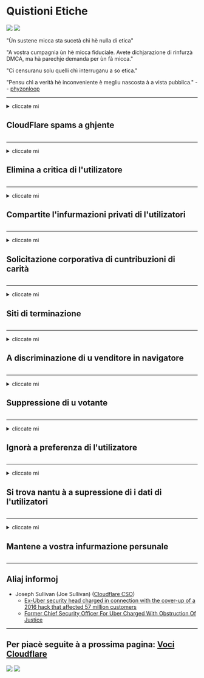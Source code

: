 # Quistioni Etiche

![](https://codeberg.org/crimeflare/cloudflare-tor/media/branch/master/image/itsreallythatbad.jpg)
![](https://codeberg.org/crimeflare/cloudflare-tor/media/branch/master/image/telegram/c81238387627b4bfd3dcd60f56d41626.jpg)

"Ùn sustene micca sta sucetà chì hè nulla di etica"

"A vostra cumpagnia ùn hè micca fiduciale. Avete dichjarazione di rinfurzà DMCA, ma hà parechje demanda per ùn fà micca."

"Ci censuranu solu quelli chì interruganu a so etica."

"Pensu chì a verità hè inconveniente è megliu nascosta à a vista pubblica."  -- [phyzonloop](https://twitter.com/phyzonloop)


---


<details>
<summary>cliccate mi

## CloudFlare spams a ghjente
</summary>


Cloudflare invià e-mail di spam à utilizatori non Cloudflare.

- Inviate solu email à l'abbonati chì anu optatu
- Quandu l'utilizatore dice "stop", allughjate da invià un mail

Hè cusì simplice. Ma Cloudflare ùn importa micca.
Cloudflare hà dettu chì l'usu di u so serviziu pò fà piantà tutti i spammers o l'attaccanti.
Cumu pudemu parità Cloudflare senza attivà Cloudflare?


| 🖼 | 🖼 |
| --- | --- |
| ![](https://codeberg.org/crimeflare/cloudflare-tor/media/branch/master/image/cfspam01.jpg) | ![](https://codeberg.org/crimeflare/cloudflare-tor/media/branch/master/image/cfspam03.jpg) |
| ![](https://codeberg.org/crimeflare/cloudflare-tor/media/branch/master/image/cfspam02.jpg) | ![](https://codeberg.org/crimeflare/cloudflare-tor/media/branch/master/image/cfspambrittany.jpg)<br>![](https://codeberg.org/crimeflare/cloudflare-tor/media/branch/master/image/cfspamtwtr.jpg) |

</details>

---

<details>
<summary>cliccate mi

## Elimina a critica di l'utilizatore
</summary>


Criteri Cloudflare censor negativu.
Se pubblicate un testu anti-Cloudflare in Twitter, avete a pussibilità di ottene una risposta da l'impiegatu Cloudflare cù u "No, ùn hè micca".
Se pubblicate una recensione negativa in qualsiasi situ di recensione, pruvateranu di censurà.


| 🖼 | 🖼 |
| --- | --- |
| ![](https://codeberg.org/crimeflare/cloudflare-tor/media/branch/master/image/cfcenrev_01.jpg)<br>![](https://codeberg.org/crimeflare/cloudflare-tor/media/branch/master/image/cfcenrev_02.jpg) | ![](https://codeberg.org/crimeflare/cloudflare-tor/media/branch/master/image/cfcenrev_03.jpg) |

</details>

---

<details>
<summary>cliccate mi

## Compartite l'infurmazioni privati ​​di l'utilizatori
</summary>


Cloudflare hà un prublema di molestamentu massivu.
Cloudflare sparta infurmazione persunale di quelli chì si lamentanu di siti ospitati.
Vi dumandanu certi volte à furnisce u vostru veru ID.
Se ùn vulete micca esse ingannatu, assaltatu, sbattulatu o uccisu, megliu stà luntanu da i siti web Cloudflared.


| 🖼 | 🖼 |
| --- | --- |
| ![](https://codeberg.org/crimeflare/cloudflare-tor/media/branch/master/image/cfdox_what.jpg) | ![](https://codeberg.org/crimeflare/cloudflare-tor/media/branch/master/image/cfdox_swat.jpg) |
| ![](https://codeberg.org/crimeflare/cloudflare-tor/media/branch/master/image/cfdox_kill.jpg) | ![](https://codeberg.org/crimeflare/cloudflare-tor/media/branch/master/image/cfdox_threat.jpg) |
| ![](https://codeberg.org/crimeflare/cloudflare-tor/media/branch/master/image/cfdox_dox.jpg) | ![](https://codeberg.org/crimeflare/cloudflare-tor/media/branch/master/image/cfdox_ex1.jpg)<br>![](https://codeberg.org/crimeflare/cloudflare-tor/media/branch/master/image/cfdox_ex2.jpg) |

</details>

---

<details>
<summary>cliccate mi

## Solicitazione corporativa di cuntribuzioni di carità
</summary>


CloudFlare si dumanda di cuntribuzioni di carità.
Hè abbastanza appassiante chì una corporazione americana averà dumandatu a carità à fiancu à l'urganizazioni non lucrativi chì anu boni cause.
Se vi piace bluccatu e persone o perde u tempu d'altri persone, puderebbe vulete ordene alcune pizze per l'impiegati di Cloudflare.


![](https://codeberg.org/crimeflare/cloudflare-tor/media/branch/master/image/cfdonate.jpg)

</details>

---

<details>
<summary>cliccate mi

## Siti di terminazione
</summary>


Cosa farete se u vostru situ falò di colpu?
Ci hè i raporti chì Cloudflare elimina a cunfigurazione di l'utente o arresta u serviziu senza alcun avvisu, silenziosamente.
Vi consigliemu di truvà un megliu fornitore.

![](https://codeberg.org/crimeflare/cloudflare-tor/media/branch/master/image/cftmnt.jpg)

</details>

---

<details>
<summary>cliccate mi

## A discriminazione di u venditore in navigatore
</summary>


CloudFlare dà trattamentu preferenziale à quelli chì utilizanu Firefox mentre dà trattamentu ostili à l'utilizatori di non-Tor-Browser sopra Tor.
L'utilizatori di Tor di quelli chì si ricusanu di dirittu di eseguisce javascript non gratuiti ricevenu ancu trattamentu ostili.
Questa inuguaglianza d'accessu hè un abusu di a neutralità di a rete è un abusu di putere.

![](https://codeberg.org/crimeflare/cloudflare-tor/media/branch/master/image/browdifftbcx.gif)

- Sinistra: Tor Browser, A diritta: Chrome. U stessu indirizzu IP.

![](https://codeberg.org/crimeflare/cloudflare-tor/media/branch/master/image/browserdiff.jpg)

- Left: Tor Browser Javascript Disabled, Cookie Abilitatu
- Right: Chrome Activatu Javascript, Cookie Disattivatu

![](https://codeberg.org/crimeflare/cloudflare-tor/media/branch/master/image/cfsiryoublocked.jpg)

- QuteBrowser (navigatore minore) senza Tor (Clearnet IP)

| ***Browser*** | ***Trattamentu di accessu*** |
| --- | --- |
| Tor Browser (Javascript hà attivatu) | accessu permessu |
| Firefox (Javascript hà attivatu) | accessu degradatu |
| Chromium (Javascript hà attivatu) | accessu degradatu |
| Chromium or Firefox (Javascript hè disattivatu) | accessu ricusatu |
| Chromium or Firefox (Cookie disattivatu) | accessu ricusatu |
| QuteBrowser | accessu ricusatu |
| lynx | accessu ricusatu |
| w3m | accessu ricusatu |
| wget | accessu ricusatu |


Perchè ùn utilizate micca u buttone Audio per risolve a sfida faciule?

Iè, ci hè un buttone audio, ma ùn sempre funziona annantu à Tor.
Puderete vene questu messagiu quandu u fate cliccà:

```
Pruvate dopu più tardi
U vostru urdinatore o rete pò esse mandendu dumande automatizate.
Per prutege i nostri utilizatori, ùn pudemu micca processà a vostra dumanda avà.
Per più infurmazione visitate a nostra pagina d'aiutu
```

</details>

---

<details>
<summary>cliccate mi

## Suppressione di u votante
</summary>


U votanti in i stati di i Stati Uniti s'hè registratu per vutà ultimamente à traversu u situ di u secretariu di u statu in a so residenza.
Uffizii di secretariu di statu cuntrullati da i Republicani participanu à a suppressione di l'elettori in prova di u situ web di u secretariu di statu à traversu Cloudflare.
U trattamentu ostili di Cloudflare à l'utenti di Tor, a so pusizione MITM cum'è un puntu di sorveglianza globale centralizatu, è u so rolu pregiudiziale in generale fa chì i votanti riesuttivi sò riluttanti à u registru.
I liberali in particulare tendenu à abbraccià a privacy.
I formi di registrazione di u votante recullanu informazioni sensibule nantu à l'inclinazione pulitica di un votante, l'indirizzu fisicu persunale, u numeru di securità suciale, è a data di nascita.
A maiò parte di i stati facenu solu un sottumessu di quella informazione dispunibile à u publicu, ma Cloudflare vede tutta quella infurmazione quandu qualchissia hè registratu per vutà.

Innota chì a registrazione di carta ùn eludisce Cloudflare perchè u sicritariu di i travagliadori di u serviziu di l'ingressu di dati statali probabilmente usarà u situ web Cloudflare per inserisce a dati.

| 🖼 | 🖼 |
| --- | --- |
| ![](https://codeberg.org/crimeflare/cloudflare-tor/media/branch/master/image/cfvotm_01.jpg) | ![](https://codeberg.org/crimeflare/cloudflare-tor/media/branch/master/image/cfvotm_02.jpg) |

- Change.org hè un situ famosu per riunite i voti è agisce.
“e persone in ogni locu stanu cumincendu campagne, mobilizendu i supportori, è travagliendu cù i decisori per guidà suluzioni.”
Sfortunatamente, assai persone ùn ponu micca vede change.org in tuttu per via di u filtru aggressivu di Cloudflare.
Sò bluccati da a firma di a petizione, allora escludendu da un prucessu demucraticu.
Aduprendu altre piattaforma non cloudflared cum'è OpenPetition aiuta à rimedià u prublema.

| 🖼 | 🖼 |
| --- | --- |
| ![](https://codeberg.org/crimeflare/cloudflare-tor/media/branch/master/image/changeorgasn.jpg) | ![](https://codeberg.org/crimeflare/cloudflare-tor/media/branch/master/image/changeorgtor.jpg) |

- U "Prughjettu Ateneu" di Cloudflare offre una prutezzione à u livellu di l'impresa gratuiti à i siti web di l'elizzioni statali è lucali.
Hanu dettu chì "i so custituenti ponu accede à l'infurmazioni elettorale è u registru di u votante", ma questu hè una bugia perchè parechje persone ùn ponu solu navigà in u situ.

</details>

---

<details>
<summary>cliccate mi

## Ignorà a preferenza di l'utilizatore
</summary>


Se opt-out qualcosa, aspetta chì ùn riceve micca alcun email riguardu.
Cloudflare ignora a preferenza di l'utilizatore è cumanda a dati cù e corporazioni di terzu senza l'accunsentu di u cliente.
Sè vo aduprate u so pianu gratuitu, à volte li mandanu e-mail à ti dumandendu di cumprà abbonamentu mensuale.

![](https://codeberg.org/crimeflare/cloudflare-tor/media/branch/master/image/cfviopl_tp.jpg)

</details>

---

<details>
<summary>cliccate mi

## Si trova nantu à a supressione di i dati di l'utilizatori
</summary>


Sicondu stu blog di clienti ex-cloudflare, Cloudflare si trova in mente per sguassà i cunti.
Avà parechje cumpagnie mantene e vostre dati dopu chì avete chjusu o sguassate u vostru contu.
A maiò parte di e boni cumpagnie ne mencionanu di questu in a so pulitica di privacy.
Cloudflare? Innò.

```
2019-08-05 CloudFlare m'hà mandatu cunferma chì avianu sguassatu u mo contu.
2019-10-02 Aghju ricevutu un email da CloudFlare "perchè sò un cliente"
```

Cloudflare ùn sapia micca di a parolla "sguassà".
Se hè veramente eliminatu, perchè questu ex cliente hà un email?
Hà ammintu ancu chì a pulitica di privacy di Cloudflare ùn ne fa nunda.

```
A so nova pulitica di privacy ùn face nunda di mantenimentu di dati per un annu.
```

![](https://codeberg.org/crimeflare/cloudflare-tor/media/branch/master/image/cfviopl_notdel.jpg)

Cumu pudete fida à Cloudflare se a so pulitica di privacy hè una LIE?

</details>

---

<details>
<summary>cliccate mi

## Mantene a vostra infurmazione persunale
</summary>


Sguassà u contu Cloudflare hè un livellu duru.

```
Invia un bigliettu di supportu utilizendu a categuria "Contu",
è dumandà a cancellazione di u cuntu in u corpu di u messagiu.
Ùn devete avè alcun domini o carte di creditu attaccati à u vostru contu prima di dumandà a cancelazione.
```

Ricivarete sta email di cunferma.

![](https://codeberg.org/crimeflare/cloudflare-tor/media/branch/master/image/cf_deleteandkeep.jpg)

"Avemu cuminciatu à processà a vostra dumanda di eliminazione" ma "Continuemu à almacenà a vostra infurmazione persunale".

Pudete "fiducia" questu?

</details>

---

## Aliaj informoj

- Joseph Sullivan (Joe Sullivan) ([Cloudflare CSO](https://twitter.com/eastdakota/status/1296522269313785862))
  - [Ex-Uber security head charged in connection with the cover-up of a 2016 hack that affected 57 million customers](https://www.businessinsider.com/uber-data-hack-security-head-joe-sullivan-charged-cover-up-2020-8)
  - [Former Chief Security Officer For Uber Charged With Obstruction Of Justice](https://www.justice.gov/usao-ndca/pr/former-chief-security-officer-uber-charged-obstruction-justice)


---

## Per piacè seguite à a prossima pagina:   [Voci Cloudflare](../PEOPLE.md)

![](https://codeberg.org/crimeflare/cloudflare-tor/media/branch/master/image/freemoldybread.jpg)
![](https://codeberg.org/crimeflare/cloudflare-tor/media/branch/master/image/cfisnotanoption.jpg)
